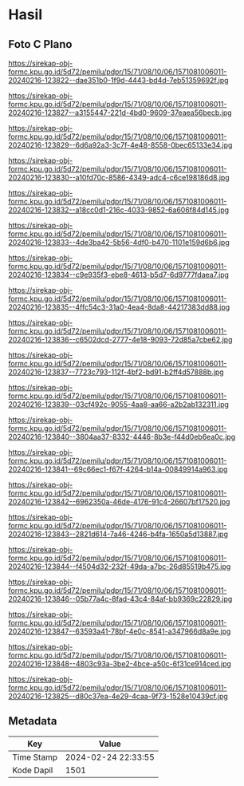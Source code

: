 # Hasil

## Foto C Plano

https://sirekap-obj-formc.kpu.go.id/5d72/pemilu/pdpr/15/71/08/10/06/1571081006011-20240216-123822--dae351b0-1f9d-4443-bd4d-7eb51359692f.jpg

https://sirekap-obj-formc.kpu.go.id/5d72/pemilu/pdpr/15/71/08/10/06/1571081006011-20240216-123827--a3155447-221d-4bd0-9609-37eaea56becb.jpg

https://sirekap-obj-formc.kpu.go.id/5d72/pemilu/pdpr/15/71/08/10/06/1571081006011-20240216-123829--6d6a92a3-3c7f-4e48-8558-0bec65133e34.jpg

https://sirekap-obj-formc.kpu.go.id/5d72/pemilu/pdpr/15/71/08/10/06/1571081006011-20240216-123830--a10fd70c-8586-4349-adc4-c6ce198186d8.jpg

https://sirekap-obj-formc.kpu.go.id/5d72/pemilu/pdpr/15/71/08/10/06/1571081006011-20240216-123832--a18cc0d1-216c-4033-9852-6a606f84d145.jpg

https://sirekap-obj-formc.kpu.go.id/5d72/pemilu/pdpr/15/71/08/10/06/1571081006011-20240216-123833--4de3ba42-5b56-4df0-b470-1101e159d6b6.jpg

https://sirekap-obj-formc.kpu.go.id/5d72/pemilu/pdpr/15/71/08/10/06/1571081006011-20240216-123834--c9e935f3-ebe8-4613-b5d7-6d9777fdaea7.jpg

https://sirekap-obj-formc.kpu.go.id/5d72/pemilu/pdpr/15/71/08/10/06/1571081006011-20240216-123835--4ffc54c3-31a0-4ea4-8da8-44217383dd88.jpg

https://sirekap-obj-formc.kpu.go.id/5d72/pemilu/pdpr/15/71/08/10/06/1571081006011-20240216-123836--c6502dcd-2777-4e18-9093-72d85a7cbe62.jpg

https://sirekap-obj-formc.kpu.go.id/5d72/pemilu/pdpr/15/71/08/10/06/1571081006011-20240216-123837--7723c793-112f-4bf2-bd91-b2ff4d57888b.jpg

https://sirekap-obj-formc.kpu.go.id/5d72/pemilu/pdpr/15/71/08/10/06/1571081006011-20240216-123839--03cf492c-9055-4aa8-aa66-a2b2ab132311.jpg

https://sirekap-obj-formc.kpu.go.id/5d72/pemilu/pdpr/15/71/08/10/06/1571081006011-20240216-123840--3804aa37-8332-4446-8b3e-f44d0eb6ea0c.jpg

https://sirekap-obj-formc.kpu.go.id/5d72/pemilu/pdpr/15/71/08/10/06/1571081006011-20240216-123841--69c66ec1-f67f-4264-b14a-00849914a963.jpg

https://sirekap-obj-formc.kpu.go.id/5d72/pemilu/pdpr/15/71/08/10/06/1571081006011-20240216-123842--6962350a-46de-4176-91c4-26607bf17520.jpg

https://sirekap-obj-formc.kpu.go.id/5d72/pemilu/pdpr/15/71/08/10/06/1571081006011-20240216-123843--2821d614-7a46-4246-b4fa-1650a5d13887.jpg

https://sirekap-obj-formc.kpu.go.id/5d72/pemilu/pdpr/15/71/08/10/06/1571081006011-20240216-123844--f4504d32-232f-49da-a7bc-26d85519b475.jpg

https://sirekap-obj-formc.kpu.go.id/5d72/pemilu/pdpr/15/71/08/10/06/1571081006011-20240216-123846--05b77a4c-8fad-43c4-84af-bb9369c22829.jpg

https://sirekap-obj-formc.kpu.go.id/5d72/pemilu/pdpr/15/71/08/10/06/1571081006011-20240216-123847--63593a41-78bf-4e0c-8541-a347966d8a9e.jpg

https://sirekap-obj-formc.kpu.go.id/5d72/pemilu/pdpr/15/71/08/10/06/1571081006011-20240216-123848--4803c93a-3be2-4bce-a50c-6f31ce914ced.jpg

https://sirekap-obj-formc.kpu.go.id/5d72/pemilu/pdpr/15/71/08/10/06/1571081006011-20240216-123825--d80c37ea-4e29-4caa-9f73-1528e10439cf.jpg


## Metadata

| Key        | Value               |
| ---------- | ------------------- |
| Time Stamp | 2024-02-24 22:33:55 |
| Kode Dapil | 1501                |



